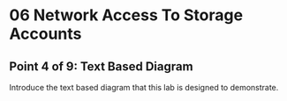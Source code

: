 # 06 Network Access To Storage Accounts

## Point 4 of 9: Text Based Diagram

Introduce the text based diagram that this lab is designed to demonstrate.
